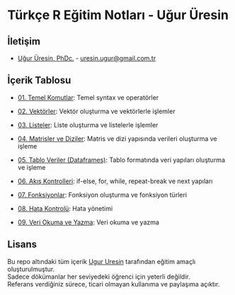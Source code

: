 # Türkçe R Eğitim Notları - Uğur Üresin

## İletişim
* [Uğur Üresin, PhDc.](https://github.com/ugururesin) - [uresin.ugur@gmail.com.tr](mailto:uresin.ugur@gmail.com.tr)

## İçerik Tablosu

* [01. Temel Komutlar](https://github.com/ugururesin/Turkce-R-Egitimi/blob/main/01_R_Temel_Komutlar.R): Temel syntax ve operatörler  

* [02. Vektörler](https://github.com/ugururesin/Turkce-R-Egitimi/blob/main/02_R_Vektorler.R): Vektör oluşturma ve vektörlerle işlemler  

* [03. Listeler](https://github.com/ugururesin/Turkce-R-Egitimi/blob/main/03_R_Listeler.R): Liste oluşturma ve listelerle işlemler  

* [04. Matrisler ve Diziler](https://github.com/ugururesin/Turkce-R-Egitimi/blob/main/04_R_Matrisler_ve_Diziler.R): Matris ve dizi yapısında verileri oluşturma ve işleme  

* [05. Tablo Veriler (Dataframes)](https://github.com/ugururesin/Turkce-R-Egitimi/blob/main/05_R_Tablo_Veriler.R): Tablo formatında veri yapıları oluşturma ve işleme  

* [06. Akış Kontrolleri](https://github.com/ugururesin/Turkce-R-Egitimi/blob/main/06_R_Kontrol_Ifadeleri.R): if-else, for, while, repeat-break ve next yapıları  

* [07. Fonksiyonlar](https://github.com/ugururesin/Turkce-R-Egitimi/blob/main/07_R_Fonksiyonlar.R): Fonksiyon oluşturma ve fonksiyon türleri

* [08. Hata Kontrolü](https://github.com/ugururesin/Turkce-R-Egitimi/blob/main/08_R_Hata_Kontrolu.R): Hata yönetimi

* [09. Veri Okuma ve Yazma](https://github.com/ugururesin/Turkce-R-Egitimi/blob/main/09_R_Veri_Okuma_ve_Yazma.R): Veri okuma ve yazma


## Lisans
Bu repo altındaki tüm içerik [Ugur Uresin](mailto:uresin.ugur@gmail.com.tr) tarafından eğitim amaçlı oluşturulmuştur.  
Sadece dökümanlar her seviyedeki öğrenci için yeterli değildir.  
Referans verdiğiniz sürece, ticari olmayan kullanıma ve paylaşıma açıktır.  